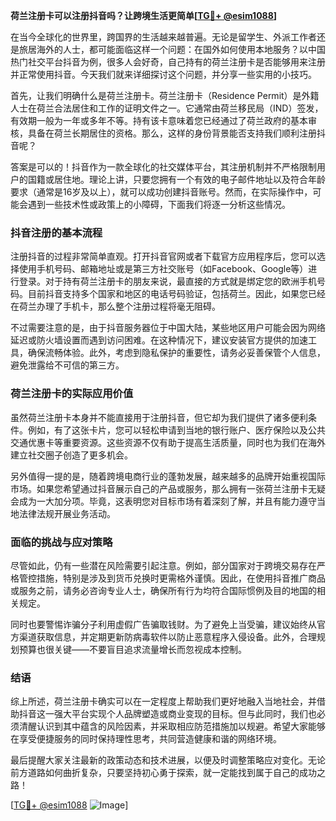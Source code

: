 **荷兰注册卡可以注册抖音吗？让跨境生活更简单[[TG💪+ @esim1088](https://t.me/s/esim1088)]**

在当今全球化的世界里，跨国界的生活越来越普遍。无论是留学生、外派工作者还是旅居海外的人士，都可能面临这样一个问题：在国外如何使用本地服务？以中国热门社交平台抖音为例，很多人会好奇，自己持有的荷兰注册卡是否能够用来注册并正常使用抖音。今天我们就来详细探讨这个问题，并分享一些实用的小技巧。

首先，让我们明确什么是荷兰注册卡。荷兰注册卡（Residence Permit）是外籍人士在荷兰合法居住和工作的证明文件之一。它通常由荷兰移民局（IND）签发，有效期一般为一年或多年不等。持有该卡意味着您已经通过了荷兰政府的基本审核，具备在荷兰长期居住的资格。那么，这样的身份背景能否支持我们顺利注册抖音呢？

答案是可以的！抖音作为一款全球化的社交媒体平台，其注册机制并不严格限制用户的国籍或居住地。理论上讲，只要您拥有一个有效的电子邮件地址以及符合年龄要求（通常是16岁及以上），就可以成功创建抖音账号。然而，在实际操作中，可能会遇到一些技术性或政策上的小障碍，下面我们将逐一分析这些情况。

### 抖音注册的基本流程

注册抖音的过程非常简单直观。打开抖音官网或者下载官方应用程序后，您可以选择使用手机号码、邮箱地址或是第三方社交账号（如Facebook、Google等）进行登录。对于持有荷兰注册卡的朋友来说，最直接的方式就是绑定您的欧洲手机号码。目前抖音支持多个国家和地区的电话号码验证，包括荷兰。因此，如果您已经在荷兰办理了手机卡，那么整个注册过程将毫无阻碍。

不过需要注意的是，由于抖音服务器位于中国大陆，某些地区用户可能会因为网络延迟或防火墙设置而遇到访问困难。在这种情况下，建议安装官方提供的加速工具，确保流畅体验。此外，考虑到隐私保护的重要性，请务必妥善保管个人信息，避免泄露给不可信的第三方。

### 荷兰注册卡的实际应用价值

虽然荷兰注册卡本身并不能直接用于注册抖音，但它却为我们提供了诸多便利条件。例如，有了这张卡片，您可以轻松申请到当地的银行账户、医疗保险以及公共交通优惠卡等重要资源。这些资源不仅有助于提高生活质量，同时也为我们在海外建立社交圈子创造了更多机会。

另外值得一提的是，随着跨境电商行业的蓬勃发展，越来越多的品牌开始重视国际市场。如果您希望通过抖音展示自己的产品或服务，那么拥有一张荷兰注册卡无疑会成为一大加分项。毕竟，这表明您对目标市场有着深刻了解，并且有能力遵守当地法律法规开展业务活动。

### 面临的挑战与应对策略

尽管如此，仍有一些潜在风险需要引起注意。例如，部分国家对于跨境交易存在严格管控措施，特别是涉及到货币兑换时更需格外谨慎。因此，在使用抖音推广商品或服务之前，请务必咨询专业人士，确保所有行为均符合国际惯例及目的地国的相关规定。

同时也要警惕诈骗分子利用虚假广告骗取钱财。为了避免上当受骗，建议始终从官方渠道获取信息，并定期更新防病毒软件以防止恶意程序入侵设备。此外，合理规划预算也很关键——不要盲目追求流量增长而忽视成本控制。

### 结语

综上所述，荷兰注册卡确实可以在一定程度上帮助我们更好地融入当地社会，并借助抖音这一强大平台实现个人品牌塑造或商业变现的目标。但与此同时，我们也必须清醒认识到其中蕴含的风险因素，并采取相应防范措施加以规避。希望大家能够在享受便捷服务的同时保持理性思考，共同营造健康和谐的网络环境。

最后提醒大家关注最新的政策动态和技术进展，以便及时调整策略应对变化。无论前方道路如何曲折复杂，只要坚持初心勇于探索，就一定能找到属于自己的成功之路！

[[TG💪+ @esim1088](https://t.me/s/esim1088) ![Image](https://i.postimg.cc/4NQfJmqS/Snipaste-2025-05-13-00-14-12.png)]